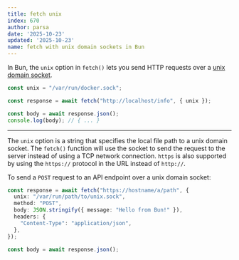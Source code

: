 ```yaml
---
title: fetch unix
index: 670
author: parsa
date: '2025-10-23'
updated: '2025-10-23'
name: fetch with unix domain sockets in Bun
---
```


In Bun, the `unix` option in `fetch()` lets you send HTTP requests over a [unix domain socket](https://en.wikipedia.org/wiki/Unix_domain_socket).

```ts
const unix = "/var/run/docker.sock";

const response = await fetch("http://localhost/info", { unix });

const body = await response.json();
console.log(body); // { ... }
```

---

The `unix` option is a string that specifies the local file path to a unix domain socket. The `fetch()` function will use the socket to send the request to the server instead of using a TCP network connection. `https` is also supported by using the `https://` protocol in the URL instead of `http://`.

To send a `POST` request to an API endpoint over a unix domain socket:

```ts
const response = await fetch("https://hostname/a/path", {
  unix: "/var/run/path/to/unix.sock",
  method: "POST",
  body: JSON.stringify({ message: "Hello from Bun!" }),
  headers: {
    "Content-Type": "application/json",
  },
});

const body = await response.json();
```
